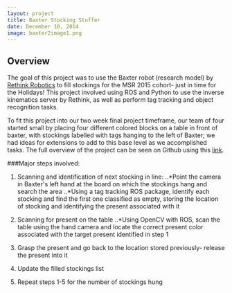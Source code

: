 ```yaml
---
layout: project
title: Baxter Stocking Stuffer
date: December 10, 2014
image: baxter2image1.png
---
```


## Overview
The goal of this project was to use the Baxter robot (research model) by [Rethink Robotics](http://www.rethinkrobotics.com/) to fill stockings for the MSR 2015 cohort- just in time for the Holidays! This project involved using ROS and Python to use the inverse kinematics server by Rethink, as well as perform tag tracking and object recognition tasks.

To fit this project into our two week final project timeframe, our team of four started small by placing four different colored blocks on a table in front of baxter, with stockings labelled with tags hanging to the left of Baxter; we had ideas for extensions to add to this base level as we accomplished tasks. The full overview of the project can be seen on Github using this [link](https://github.com/ChuChuIgbokwe/ME495-Final-Project-Baxter-Stocking-Stuffer).

###Major steps involved:

1. Scanning and identification of next stocking in line:
..*Point the camera in Baxter's left hand at the board on which the stockings hang and search the area
..*Using a tag tracking ROS package, identify each stocking and find the first one classified as empty, storing the location of stocking and identifying the present associated with it

2. Scanning for present on the table
..*Using OpenCV with ROS, scan the table using the hand camera and locate the correct present color associated with the target present identified in step 1

3. Grasp the present and go back to the location stored previously- release the present into it

4. Update the filled stockings list

5. Repeat steps 1-5 for the number of stockings hung
